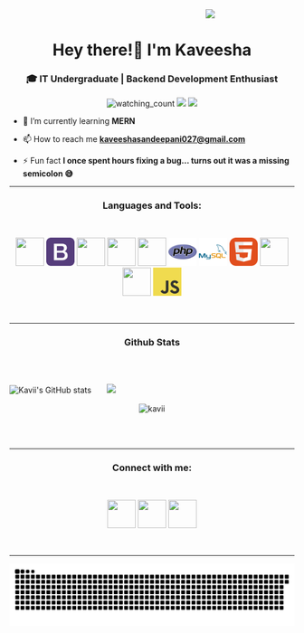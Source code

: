 &nbsp; &nbsp; &nbsp; &nbsp; &nbsp; &nbsp; &nbsp; &nbsp; &nbsp; &nbsp; &nbsp; &nbsp; &nbsp; &nbsp; &nbsp; &nbsp; &nbsp; &nbsp; &nbsp; &nbsp; &nbsp; &nbsp; &nbsp; &nbsp; &nbsp; &nbsp; &nbsp; &nbsp; &nbsp; &nbsp; &nbsp; &nbsp; &nbsp; &nbsp; &nbsp; &nbsp; &nbsp; &nbsp; &nbsp; &nbsp; &nbsp; &nbsp; &nbsp; &nbsp; 
<img width= "240" src= "https://pa1.narvii.com/6580/8098c6e9207376889eeb0532d9f5a0723c4d73f5_hq.gif"  align="center"/>
<h1 align="center">Hey there!👋 I'm Kaveesha</h1>
<h3 align="center">🎓 IT Undergraduate | Backend Development Enthusiast</h3>
<p align="center"> 
<img src="https://komarev.com/ghpvc/?username=kavii27&color=brightgreen" alt="watching_count" />
 <img src="https://img.shields.io/github/followers/Kavii27?style=flat-square?color=%234CC61E&label=GitHub%20Followers%20"/>
 <img src="https://img.shields.io/github/last-commit/Kavii27/Kavii27?style=flat-square?color=red&label=Last%20Updated%20"/>
 </p>


- 🌱 I’m currently learning **MERN**

- 📫 How to reach me **kaveeshasandeepani027@gmail.com**

- ⚡ Fun fact **I once spent hours fixing a bug… turns out it was a missing semicolon 😅**

---
<h3 align="center">Languages and Tools:</h3>
<br/>
<p align="center"> 
<code><img height="50" width="50" src="https://upload.wikimedia.org/wikipedia/commons/thumb/3/3f/Git_icon.svg/1024px-Git_icon.svg.png"></code>
<code><img height="50" width="50" src="https://raw.githubusercontent.com/github/explore/80688e429a7d4ef2fca1e82350fe8e3517d3494d/topics/bootstrap/bootstrap.png"></code>
<code><img height="50" width="50" src="https://www.naveedashfaq.me/img/c++.png"></code>
<code><img height="50" width="50" src="https://cdn.iconscout.com/icon/free/png-512/c-programming-569564.png"></code>
<code><img height="50" width="50" src="https://images.vexels.com/media/users/3/166401/isolated/preview/b82aa7ac3f736dd78570dd3fa3fa9e24-java-programming-language-icon-by-vexels.png"></code>
<code><img height="50" width="50" src="https://raw.githubusercontent.com/devicons/devicon/master/icons/php/php-original.svg"></code>
<code><img height="50" width="50" src="https://raw.githubusercontent.com/devicons/devicon/master/icons/mysql/mysql-original-wordmark.svg"></code>
<code><img height="50" width="50" src="https://github.com/tandpfun/skill-icons/blob/main/icons/HTML.svg"></code>
<code><img height="50" width="50" src="https://cdn.iconscout.com/icon/free/png-256/css-131-722685.png"></code>
<code><img height="50" width="50" src="https://www.vectorlogo.zone/logos/adobe_illustrator/adobe_illustrator-icon.svg"></code>
<code><img height="50" width="50" src="https://raw.githubusercontent.com/github/explore/80688e429a7d4ef2fca1e82350fe8e3517d3494d/topics/javascript/javascript.png"></code>
</p>
<br/>


---
<h3 align="center">Github Stats</h3> <br/><br/>

![Kavii's GitHub stats](https://github-readme-stats.vercel.app/api?username=Kavii27&show_icons=true&theme=transparent)
&nbsp; &nbsp; &nbsp; 
<img  src="https://github-readme-stats.vercel.app/api/top-langs/?username=Kavii27&theme=transparent&layout=compact" width="410" />
<p align="center">
<img align="center" src="https://github-readme-streak-stats.herokuapp.com/?user=Kavii27&theme=dark&background=0d1117&date_format=M%20j%5B%2C%20Y%5D" alt="kavii" />
</p>
  
  <br>
  <br>


---

<h3 align="center">Connect with me:</h3>
<br/>
<p align="center">
 <code><img height="50" width="50" src="https://raw.githubusercontent.com/rahuldkjain/github-profile-readme-generator/master/src/images/icons/Social/linked-in-alt.svg"></code>
 <code><img height="50" width="50" src="https://raw.githubusercontent.com/rahuldkjain/github-profile-readme-generator/master/src/images/icons/Social/facebook.svg"></code>
 <code><img height="50" width="50" src="https://raw.githubusercontent.com/rahuldkjain/github-profile-readme-generator/master/src/images/icons/Social/instagram.svg"></code>
</p>
<br/>



---

![𝙶𝚒𝚝𝚑𝚞𝚋 𝙲𝚘𝚗𝚝𝚛𝚒𝚋𝚞𝚝𝚒𝚘𝚗 𝙶𝚛𝚊𝚙𝚑](https://github.com/GovindSingh9447/GovindSingh9447/blob/main/github-contribution-grid-snake.svg)

 <br/>


